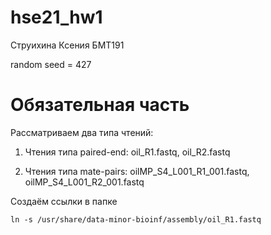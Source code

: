# hse21_hw1
Струихина Ксения БМТ191

random seed = 427

# Обязательная часть

Рассматриваем два типа чтений:

1) Чтения типа paired-end:	oil_R1.fastq, oil_R2.fastq

2) Чтения типа mate-pairs:	oilMP_S4_L001_R1_001.fastq, oilMP_S4_L001_R2_001.fastq

Создаём ссылки в папке

```
ln -s /usr/share/data-minor-bioinf/assembly/oil_R1.fastq
```
